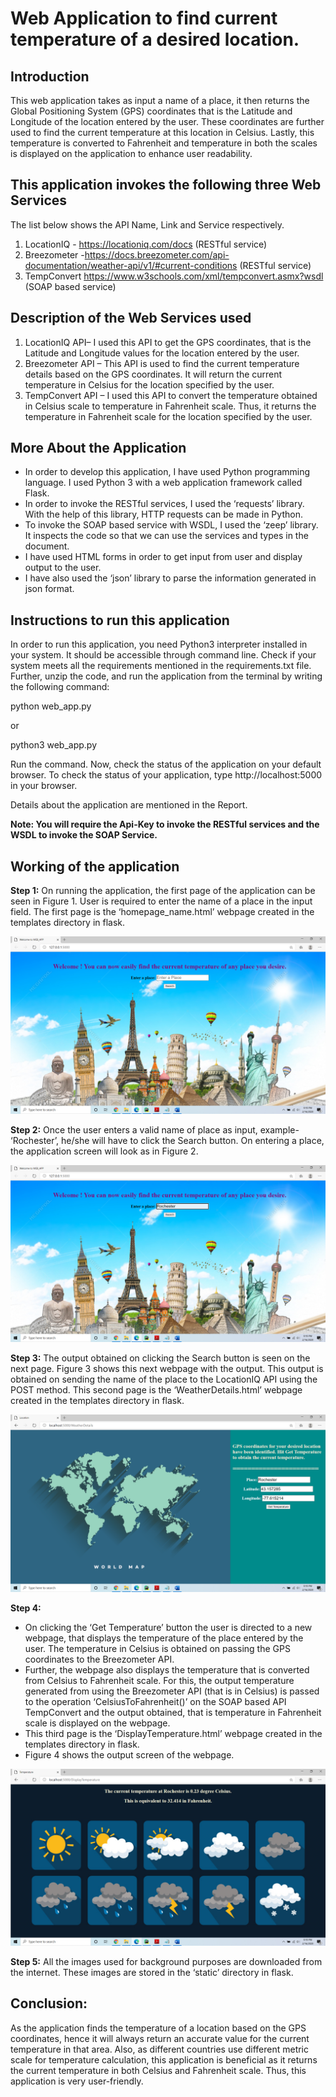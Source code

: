 # Web Application to find current temperature of a desired location.

## Introduction

This web application takes as input a name of a place, it then returns the Global Positioning System (GPS) coordinates that is the Latitude and Longitude of the location entered by the user. These coordinates are further used to find the current temperature at this location in Celsius. Lastly, this temperature is converted to Fahrenheit and temperature in both the scales is displayed on the application to enhance user readability.

## This application invokes the following three Web Services

The list below shows the API Name, Link	and Service respectively.
1. LocationIQ - https://locationiq.com/docs (RESTful service)
2. Breezometer -https://docs.breezometer.com/api-documentation/weather-api/v1/#current-conditions (RESTful service)
3. TempConvert	https://www.w3schools.com/xml/tempconvert.asmx?wsdl (SOAP based service)

## Description of the Web Services used
1.	LocationIQ API– I used this API to get the GPS coordinates, that is the Latitude and Longitude values for the location entered by the user.
2.	Breezometer API – This API is used to find the current temperature details based on the GPS
coordinates. It will return the current temperature in Celsius for the location specified by the user.
3.	TempConvert API – I used this API to convert the temperature obtained in Celsius scale to temperature in Fahrenheit scale. Thus, it returns the temperature in Fahrenheit scale for the location specified by the user.

## More About the Application
* In order to develop this application, I have used Python programming language. I used Python 3 with a web application framework called Flask.
*	In order to invoke the RESTful services, I used the ‘requests’ library. With the help of this library, HTTP requests can be made in Python.
*	To invoke the SOAP based service with WSDL, I used the ‘zeep’ library. It inspects the code so that we can use the services and types in the document.
*	I have used HTML forms in order to get input from user and display output to the user.
*	I have also used the ‘json’ library to parse the information generated in json format.

## Instructions to run this application

In order to run this application, you need Python3 interpreter installed in your system. 
It should be accessible through command line. 
Check if your system meets all the requirements mentioned in the requirements.txt file.
Further, unzip the code, and run the application from the terminal by writing the following command:

python web_app.py 

 or 

python3 web_app.py

Run the command. Now, check the status of the application on your default browser.
To check the status of your application, type http://localhost:5000 in your browser.

Details about the application are mentioned in the Report.

**Note: You will require the Api-Key to invoke the RESTful services and the WSDL to invoke the SOAP Service.**

## Working of the application

**Step 1:**
On running the application, the first page of the application can be seen in Figure 1. User is required to enter the name of a place in the input field. The first page is the ‘homepage_name.html’ webpage created in the templates directory in flask.

![Figure 1](https://github.com/AnkitaKhadsare95/Web-Applications/blob/main/Temperature_Detection/images/Figure%201.png?raw=true)
 
**Step 2:**
Once the user enters a valid name of place as input, example- ‘Rochester’, he/she will have to click the Search button. On entering a place, the application screen will look as in Figure 2.

![Figure 2](https://github.com/AnkitaKhadsare95/Web-Applications/blob/main/Temperature_Detection/images/Figure%202.png?raw=true)
 
**Step 3:**
The output obtained on clicking the Search button is seen on the next page. Figure 3 shows this next webpage with the output. This output is obtained on sending the name of the place to the LocationIQ API using the POST method. This second page is the ‘WeatherDetails.html’ webpage created in the templates directory in flask.

![Figure 3](https://github.com/AnkitaKhadsare95/Web-Applications/blob/main/Temperature_Detection/images/Figure%203.png?raw=true)
 
**Step 4:**
* On clicking the ‘Get Temperature’ button the user is directed to a new webpage, that displays the temperature of the place entered by the user. The temperature in Celsius is obtained on passing the GPS coordinates to the Breezometer API.
* Further, the webpage also displays the temperature that is converted from Celsius to Fahrenheit scale. For this, the output temperature generated from using the Breezometer API (that is in Celsius) is passed to the operation ‘CelsiusToFahrenheit()’ on the SOAP based API TempConvert and the output obtained, that is temperature in Fahrenheit scale is displayed on the webpage.
* This third page is the ‘DisplayTemperature.html’ webpage created in the templates directory in flask.
* Figure 4 shows the output screen of the webpage.

![Figure 4](https://github.com/AnkitaKhadsare95/Web-Applications/blob/main/Temperature_Detection/images/Figure%204.png?raw=true)

**Step 5:**
All the images used for background purposes are downloaded from the internet. These images are stored in the ‘static’ directory in flask.
 
## Conclusion:
As the application finds the temperature of a location based on the GPS coordinates, hence it will always return an accurate value for the current temperature in that area. Also, as different countries use different metric scale for temperature calculation, this application is beneficial as it returns the current temperature in both Celsius and Fahrenheit scale. Thus, this application is very user-friendly.
